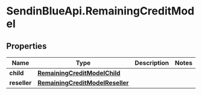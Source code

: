 # SendinBlueApi.RemainingCreditModel

## Properties
Name | Type | Description | Notes
------------ | ------------- | ------------- | -------------
**child** | [**RemainingCreditModelChild**](RemainingCreditModelChild.md) |  | 
**reseller** | [**RemainingCreditModelReseller**](RemainingCreditModelReseller.md) |  | 



